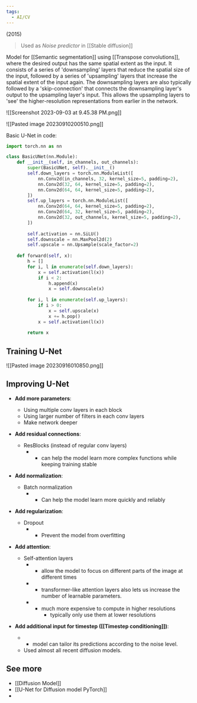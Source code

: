 ```yaml
---
tags:
  - AI/CV
---
```



(2015)

> Used as _Noise predictor_ in [[Stable diffusion]]


Model for [[Semantic segmentation]] using [[Transpose convolutions]], where the desired output has the same spatial extent as the input. It consists of a series of 'downsampling' layers that reduce the spatial size of the input, followed by a series of 'upsampling' layers that increase the spatial extent of the input again.
The downsampling layers are also typically followed by a 'skip-connection' that connects the downsampling layer's output to the upsampling layer's input. This allows the upsampling layers to 'see' the higher-resolution representations from earlier in the network.

![[Screenshot 2023-09-03 at 9.45.38 PM.png]]


![[Pasted image 20230910200510.png]]

Basic U-Net in code:
```python
import torch.nn as nn

class BasicUNet(nn.Module):
	def __init__(self, in_channels, out_channels):
		super(BasicUNet, self).__init__()
		self.down_layers = torch.nn.ModuleList([
			nn.Conv2d(in_channels, 32, kernel_size=5, padding=2),
			nn.Conv2d(32, 64, kernel_size=5, padding=2),
			nn.Conv2d(64, 64, kernel_size=5, padding=2),
		])
		self.up_layers = torch.nn.ModuleList([
			nn.Conv2d(64, 64, kernel_size=5, padding=2),
			nn.Conv2d(64, 32, kernel_size=5, padding=2),
			nn.Conv2d(32, out_channels, kernel_size=5, padding=2),
		])
		
		self.activation = nn.SiLU()
		self.downscale = nn.MaxPool2d(2)
		self.upscale = nn.Upsample(scale_factor=2)
	
	def forward(self, x):
		h = []
		for i, l in enumerate(self.down_layers):
			x = self.activation(l(x))
			if i < 2:
				h.append(x)
				x = self.downscale(x)
		
		for i, l in enumerate(self.up_layers):
			if i > 0:
				x = self.upscale(x)
				x += h.pop()
			x = self.activation(l(x))
			
		return x


```


## Training U-Net


![[Pasted image 20230916010850.png]]



## Improving U-Net

- __Add more parameters__:
	- Using multiple conv layers in each block
	- Using larger number of filters in each conv layers
	- Make network deeper

- __Add residual connections__:
	- ResBlocks (instead of regular conv layers)
		- + can help the model learn more complex functions while keeping training stable

- __Add normalization__:
	- Batch normalization
		- + Can help the model learn more quickly and reliably

- __Add regularization__:
	- Dropout
		- + Prevent the model from overfitting

- __Add attention__:
	- Self-attention layers
		- + allow the model to focus on different parts of the image at different times
		- + transformer-like attention layers also lets us increase the number of learnable parameters.
		- - much more expensive to compute in higher resolutions
			- typically only use them at lower resolutions

- __Add additional input for timestep ([[Timestep conditioning]])__:
	- + model can tailor its predictions according to the noise level.
	- Used almost all recent diffusion models.


## See more
- [[Diffusion Model]]
- [[U-Net for Diffusion model PyTorch]]
- 
